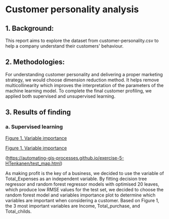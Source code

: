 # Customer personality analysis
## 1. Background: 
This report aims to explore the dataset from customer-personality.csv to help a company understand their customers' behaviour.

## 2. Methodologies: 
For understanding customer personality and delivering a proper marketing strategy, we would choose dimension reduction method. It helps remove multicollinearity which improves the interpretation of the parameters of the machine learning model. To complete the final customer profiling, we applied both supervised and unsupervised learning.

## 3. Results of finding
### a. Supervised learning

[Figure 1. Variable importance](https://customer-personality-analysis.github.io/customer-personality-analysis-hienanhtran254/1.Importance.html)

[Figure 1. Variable importance](https://customer-personality-analysis.github.io/graphs-hienanhtran254/1.Importance.html)

(https://automating-gis-processes.github.io/exercise-5-HTenkanen/test_map.html)



As making profit is the key of a business, we decided to use the variable of Total_Expenses as an independent variable. By fitting decision tree regressor and random forest regressor models with optimised 20 leaves, which produce low RMSE values for the test set, we decided to choose the random forest model and variables importance plot to determine which variables are important when considering a customer. Based on Figure 1, the 3 most important variables are Income, Total_purchase, and Total_childs. 


